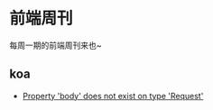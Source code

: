 # 前端周刊
每周一期的前端周刊来也~

## koa

* [Property 'body' does not exist on type 'Request'](https://www.lovecode.top/post/body-does-not-exist.html)